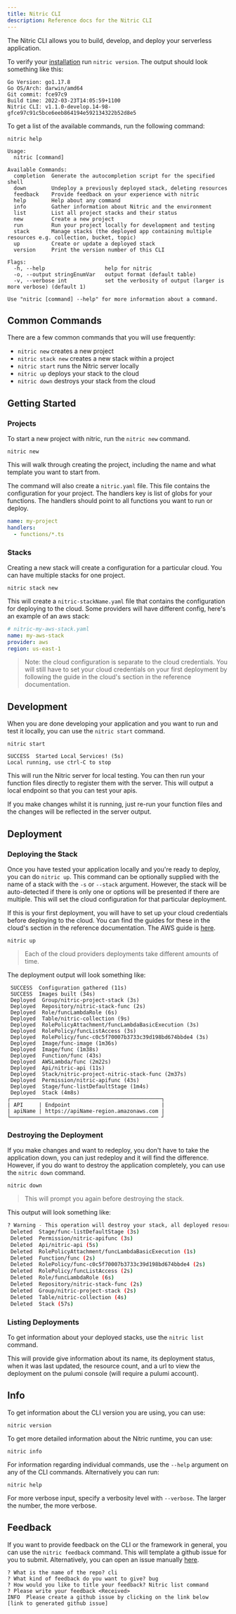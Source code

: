 ```yaml
---
title: Nitric CLI
description: Reference docs for the Nitric CLI
---
```


The Nitric CLI allows you to build, develop, and deploy your serverless application.

To verify your [installation](/docs/installation) run `nitric version`. The output should look something like this:

```
Go Version: go1.17.8
Go OS/Arch: darwin/amd64
Git commit: fce97c9
Build time: 2022-03-23T14:05:59+1100
Nitric CLI: v1.1.0-develop.14-98-gfce97c91c5bce6eeb864194e592134322b52d8e5
```

To get a list of the available commands, run the following command:

```
nitric help

Usage:
  nitric [command]

Available Commands:
  completion  Generate the autocompletion script for the specified shell
  down        Undeploy a previously deployed stack, deleting resources
  feedback    Provide feedback on your experience with nitric
  help        Help about any command
  info        Gather information about Nitric and the environment
  list        List all project stacks and their status
  new         Create a new project
  run         Run your project locally for development and testing
  stack       Manage stacks (the deployed app containing multiple resources e.g. collection, bucket, topic)
  up          Create or update a deployed stack
  version     Print the version number of this CLI

Flags:
  -h, --help                   help for nitric
  -o, --output stringEnumVar   output format (default table)
  -v, --verbose int            set the verbosity of output (larger is more verbose) (default 1)

Use "nitric [command] --help" for more information about a command.
```

## Common Commands

There are a few common commands that you will use frequently:

- `nitric new` creates a new project
- `nitric stack new` creates a new stack within a project
- `nitric start` runs the Nitric server locally
- `nitric up` deploys your stack to the cloud
- `nitric down` destroys your stack from the cloud

## Getting Started

### Projects

To start a new project with nitric, run the `nitric new` command.

```
nitric new
```

This will walk through creating the project, including the name and what template you want to start from.

The command will also create a `nitric.yaml` file. This file contains the configuration for your project. The handlers key is list of globs for your functions. The handlers should point to all functions you want to run or deploy.

```yaml
name: my-project
handlers:
  - functions/*.ts
```

### Stacks

Creating a new stack will create a configuration for a particular cloud. You can have multiple stacks for one project.

```
nitric stack new
```

This will create a `nitric-stackName.yaml` file that contains the configuration for deploying to the cloud. Some providers will have different config, here's an example of an aws stack:

```yaml
# nitric-my-aws-stack.yaml
name: my-aws-stack
provider: aws
region: us-east-1
```

> Note: the cloud configuration is separate to the cloud credentials.
> You will still have to set your cloud credentials on your first deployment by following the guide in the cloud's section in the reference documentation.

## Development

When you are done developing your application and you want to run and test it locally, you can use the `nitric start` command.

```
nitric start

SUCCESS  Started Local Services! (5s)
Local running, use ctrl-C to stop
```

This will run the Nitric server for local testing. You can then run your function files directly to register them with the server. This will output a local endpoint so that you can test your apis.

If you make changes whilst it is running, just re-run your function files and the changes will be reflected in the server output.

## Deployment

### Deploying the Stack

Once you have tested your application locally and you're ready to deploy, you can do `nitric up`. This command can be optionally supplied with the name of a stack with the `-s` or `--stack` argument. However, the stack will be auto-detected if there is only one or options will be presented if there are multiple. This will set the cloud configuration for that particular deployment.

If this is your first deployment, you will have to set up your cloud credentials before deploying to the cloud. You can find the guides for these in the cloud's section in the reference documentation. The AWS guide is [here](/docs/reference/aws).

```
nitric up
```

> Each of the cloud providers deployments take different amounts of time.

The deployment output will look something like:

```
 SUCCESS  Configuration gathered (11s)
 SUCCESS  Images built (34s)
 Deployed  Group/nitric-project-stack (3s)
 Deployed  Repository/nitric-stack-func (2s)
 Deployed  Role/funcLambdaRole (6s)
 Deployed  Table/nitric-collection (9s)
 Deployed  RolePolicyAttachment/funcLambdaBasicExecution (3s)
 Deployed  RolePolicy/funcListAccess (3s)
 Deployed  RolePolicy/func-c0c5f70007b3733c39d198bd674bbde4 (3s)
 Deployed  Image/func-image (1m36s)
 Deployed  Image/func (1m38s)
 Deployed  Function/func (43s)
 Deployed  AWSLambda/func (2m22s)
 Deployed  Api/nitric-api (11s)
 Deployed  Stack/nitric-project-nitric-stack-func (2m37s)
 Deployed  Permission/nitric-apifunc (43s)
 Deployed  Stage/func-listDefaultStage (1m4s)
 Deployed  Stack (4m8s)
┌────────────────────────────────────────────────┐
| API     | Endpoint                             |
| apiName | https://apiName-region.amazonaws.com |
└─────────────────────────────────────────────── ┘
```

### Destroying the Deployment

If you make changes and want to redeploy, you don't have to take the application down, you can just redeploy and it will find the difference. However, if you do want to destroy the application completely, you can use the `nitric down` command.

```
nitric down
```

> This will prompt you again before destroying the stack.

This output will look something like:

```bash
? Warning - This operation will destroy your stack, all deployed resources will be removed. Are you sure you want to proceed? Yes
 Deleted  Stage/func-listDefaultStage (3s)
 Deleted  Permission/nitric-apifunc (3s)
 Deleted  Api/nitric-api (5s)
 Deleted  RolePolicyAttachment/funcLambdaBasicExecution (1s)
 Deleted  Function/func (2s)
 Deleted  RolePolicy/func-c0c5f70007b3733c39d198bd674bbde4 (2s)
 Deleted  RolePolicy/funcListAccess (2s)
 Deleted  Role/funcLambdaRole (6s)
 Deleted  Repository/nitric-stack-func (2s)
 Deleted  Group/nitric-project-stack (2s)
 Deleted  Table/nitric-collection (4s)
 Deleted  Stack (57s)
```

### Listing Deployments

To get information about your deployed stacks, use the `nitric list` command.

This will provide give information about its name, its deployment status, when it was last updated, the resource count, and a url to view the deployment on the pulumi console (will require a pulumi account).

## Info

To get information about the CLI version you are using, you can use:

```
nitric version
```

To get more detailed information about the Nitric runtime, you can use:

```
nitric info
```

For information regarding individual commands, use the `--help` argument on any of the CLI commands. Alternatively you can run:

```
nitric help
```

For more verbose input, specify a verbosity level with `--verbose`. The larger the number, the more verbose.

## Feedback

If you want to provide feedback on the CLI or the framework in general, you can use the `nitric feedback` command. This will template a github issue for you to submit. Alternatively, you can open an issue manually [here](https://github.com/nitrictech/cli/issues/new/choose).

```
? What is the name of the repo? cli
? What kind of feedback do you want to give? bug
? How would you like to title your feedback? Nitric list command
? Please write your feedback <Received>
INFO  Please create a github issue by clicking on the link below
[link to generated github issue]
```